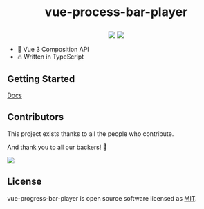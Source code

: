 # <p align="center">vue-process-bar-player</p>

<p align="center">
    <a href="https://www.npmjs.com/package/vue-progress-bar-player" target="_black"><img src="https://img.shields.io/npm/v/vue-progress-bar-player.svg"/></a> <a href="https://npmcharts.com/compare/vue-progress-bar-player?minimal=true">
    <img src="https://img.shields.io/npm/dm/vue-progress-bar-player.svg" />
  </a>
</p>

- 💪 Vue 3 Composition API
- 🔥 Written in TypeScript

## Getting Started

[Docs](https://yeminxuan.github.io/vue-progress-bar-player-doc/)

## Contributors

This project exists thanks to all the people who contribute.

And thank you to all our backers! 🙏

<a href="https://github.com/yeminxuan/vue-progress-bar-player/graphs/contributors">
  <img src="https://contrib.rocks/image?repo=yeminxuan/vue-progress-bar-player" />
</a>

## License

vue-progress-bar-player is open source software licensed as
[MIT](https://github.com/yeminxuan/vue-progress-player/blob/master/LICENSE).
